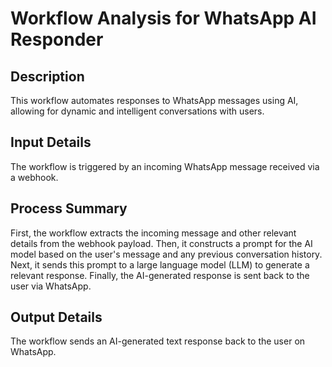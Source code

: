 # Workflow Analysis for WhatsApp AI Responder

## Description
This workflow automates responses to WhatsApp messages using AI, allowing for dynamic and intelligent conversations with users.

## Input Details
The workflow is triggered by an incoming WhatsApp message received via a webhook.

## Process Summary
First, the workflow extracts the incoming message and other relevant details from the webhook payload. Then, it constructs a prompt for the AI model based on the user's message and any previous conversation history. Next, it sends this prompt to a large language model (LLM) to generate a relevant response. Finally, the AI-generated response is sent back to the user via WhatsApp.

## Output Details
The workflow sends an AI-generated text response back to the user on WhatsApp.
